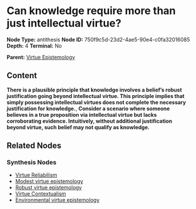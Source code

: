 # Can knowledge require more than just intellectual virtue?

**Node Type:** antithesis
**Node ID:** 750f9c5d-23d2-4ae5-90e4-c0fa32016085
**Depth:** 4
**Terminal:** No

**Parent:** [Virtue Epistemology](virtue-epistemology-synthesis-245d2186-db5b-4e1f-a57f-c28f35b4f87d.md)

## Content

**There is a plausible principle that knowledge involves a belief’s robust justification going beyond intellectual virtue. This principle implies that simply possessing intellectual virtues does not complete the necessary justification for knowledge.**, **Consider a scenario where someone believes in a true proposition via intellectual virtue but lacks corroborating evidence. Intuitively, without additional justification beyond virtue, such belief may not qualify as knowledge.**

## Related Nodes

### Synthesis Nodes

- [Virtue Reliabilism](virtue-reliabilism-synthesis-d2e95846-8d5a-498b-8780-69577ee9df91.md)
- [Modest virtue epistemology](modest-virtue-epistemology-synthesis-2c428c27-922b-45c0-9943-459f7eabe1db.md)
- [Robust virtue epistemology](robust-virtue-epistemology-synthesis-9e3f09b6-bf3f-472e-a8c1-fa8a94dcf850.md)
- [Virtue Contextualism](virtue-contextualism-synthesis-db0b612a-9fb2-4498-ad02-1b54f6cb91b7.md)
- [Environmental virtue epistemology](environmental-virtue-epistemology-synthesis-25c13b25-db92-4668-bd0e-c52518ed8cab.md)
